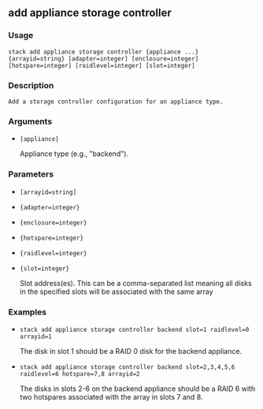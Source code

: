 ## add appliance storage controller

### Usage

`stack add appliance storage controller {appliance ...} {arrayid=string} [adapter=integer] [enclosure=integer] [hotspare=integer] [raidlevel=integer] [slot=integer]`

### Description


	Add a storage controller configuration for an appliance type.

	

### Arguments

* `[appliance]`

   Appliance type (e.g., "backend").


### Parameters
* `[arrayid=string]`
* `{adapter=integer}`
* `{enclosure=integer}`
* `{hotspare=integer}`
* `{raidlevel=integer}`
* `{slot=integer}`

   Slot address(es). This can be a comma-separated list meaning all disks
	in the specified slots will be associated with the same array

### Examples

* `stack add appliance storage controller backend slot=1 raidlevel=0 arrayid=1`

   The disk in slot 1 should be a RAID 0 disk for the backend appliance.

* `stack add appliance storage controller backend slot=2,3,4,5,6 raidlevel=6 hotspare=7,8 arrayid=2`

   The disks in slots 2-6 on the backend appliance should be a RAID 6 with two
	hotspares associated with the array in slots 7 and 8.



